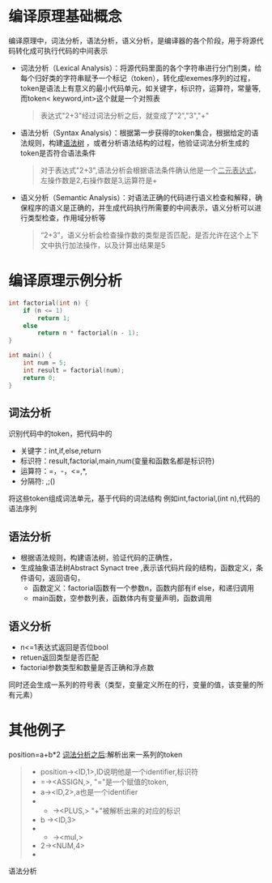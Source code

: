 # 编译原理基础概念

编译原理中，词法分析，语法分析，语义分析，是编译器的各个阶段，用于将源代码转化成可执行代码的中间表示

* 词法分析（Lexical
  Analysis）：将源代码里面的各个字符串进行分门别类，给每个归好类的字符串赋予一个标记（token），转化成lexemes序列的过程，token是语法上有意义的最小代码单元，如关键字，标识符，运算符，常量等,而token<
  keyword,int>这个就是一个对照表
  > 表达式"2+3"经过词法分析之后，就变成了"2","3","+"

* 语法分析（Syntax Analysis）：根据第一步获得的token集合，根据给定的语法规则，构建<u>语法树</u>
  ，或者分析语法结构的过程，他验证词法分析生成的token是否符合语法条件
  > 对于表达式"2+3",语法分析会根据语法条件确认他是一个<u>二元表达式</u>，左操作数是2,右操作数是3,运算符是+

* 语义分析（Semantic Analysis）：对语法正确的代码进行语义检查和解释，确保程序的语义是正确的，并生成代码执行所需要的中间表示，语义分析可以进行类型检查，作用域分析等
  > “2+3”，语义分析会检查操作数的类型是否匹配，是否允许在这个上下文中执行加法操作，以及计算出结果是5

# 编译原理示例分析

~~~c
int factorial(int n) {
    if (n <= 1)
        return 1;
    else
        return n * factorial(n - 1);
}

int main() {
    int num = 5;
    int result = factorial(num);
    return 0;
}
~~~

## 词法分析

识别代码中的token，把代码中的

- 关键字：int,if,else,return
- 标识符：result,factorial,main,num(变量和函数名都是标识符)
- 运算符：=，-，<=,*,
- 分隔符: ,;()

将这些token组成词法单元，基于代码的词法结构
例如int,factorial,(int n),代码的语法序列

## 语法分析

* 根据语法规则，构建语法树，验证代码的正确性，
* 生成抽象语法树Abstract Synact tree ,表示该代码片段的结构，函数定义，条件语句，返回语句，
    * 函数定义：factorial函数有一个参数n，函数内部有if else，和递归调用
    * main函数，空参数列表，函数体内有变量声明，函数调用

## 语义分析

* n<=1表达式返回是否位bool
* retuen返回类型是否匹配
* factorial参数类型和数量是否正确和浮点数

同时还会生成一系列的符号表（类型，变量定义所在的行，变量的值，该变量的所有元素）


# 其他例子
position=a+b*2
<u>词法分析之后</u>:解析出来一系列的token
>- position-><ID,1>,ID说明他是一个identifier,标识符
>- =-><ASSIGN,>, "="是一个赋值的token,
>- a-><ID,2>,a也是一个identifier
>- + -><PLUS,> "+"被解析出来的对应的标识
>- b -><ID,3>
>- * -><mul,>
>- 2-><NUM,4>
>- 


语法分析
